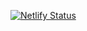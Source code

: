 [![Netlify Status](https://api.netlify.com/api/v1/badges/8e9c0464-edbf-4c90-bbd2-3c1e2c6cda85/deploy-status)](https://app.netlify.com/sites/hiring-content-writer/deploys)
